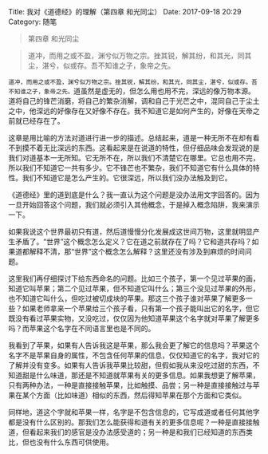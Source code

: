 Title: 我对《道德经》的理解（第四章 和光同尘）
Date: 2017-09-18 20:29
Category: 随笔

> 第四章 和光同尘

> 道冲，而用之或不盈，渊兮似万物之宗。挫其锐，解其纷，和其光，同其尘，湛兮，似或存。吾不知谁之子，象帝之先。

`道冲，而用之或不盈，渊兮似万物之宗。挫其锐，解其纷，和其光，同其尘，湛兮，似或存。吾不知谁之子，象帝之先。`道虽然是虚无的，但怎么用也用不完，深远的像万物本源。道将自己的锋芒消磨，将自己的繁杂消解，调和自己于光芒之中，混同自己于尘土之中，他深远的好像存在又好像不存在。我不知道它是如何产生的，好像在天帝之前就已经存在了。

这章是用比喻的方法对道进行进一步的描述。总结起来，道是一种无所不在却有看不到摸不着无比深远的东西。这看起来是在说道的特性，但仔细品味会发现说的是我们对道基本一无所知。它无所不在，所以我们不清楚它在哪里。它总也用不完，所以我们不知道它一共有多少。它不锋芒也不繁杂，我们不知道它有什么具体的特性。我们不知道它是怎么产生的。它很深远，所以我们没办法触及到它。

《道德经》里的道到底是什么？我一直认为这个问题是没办法用文字回答的。因为一旦开始回答这个问题，我们就必须引入其他概念，于是掉入概念陷阱，我来演示一下。

如果我说这个世界最初只有道，然后道慢慢分化发展成这世间万物，这里就明显产生矛盾了。“世界”这个概念怎么定义？它在道之前就存在了吗？它和道共存吗？如果道都解释不清，那“世界”这个概念怎么解释？这里还没有涉及到麻烦的时间问题。

这里我们再仔细探讨下给东西命名的问题。比如三个孩子，第一个见过苹果的画，知道它叫苹果；第二个见过苹果，但不知道它叫什么；第三个没见过苹果的外形，也不知道它叫什么，但吃过被切成块的苹果。那这三个孩子谁对苹果了解更多一些？如果老师拿来一个苹果给三个孩子看，只有第一个孩子能叫出它的名字，但它既没有看过苹果实物，又没吃过，仅仅因为他知道苹果这个名字就对苹果了解更多吗？而苹果这个名字在不同语言里也是不同的。

我看到了苹果，如果有人告诉我这是苹果，那么我会更了解它的信息吗？苹果这个名字不是苹果自身的属性，不包含任何苹果的信息，仅仅知道它的名字，我对它的了解并没有变多。如果有人告诉我苹果比较甜，但假如我从来没吃过甜的东西，不知道甜是什么味道，那还是不知道就苹果有关的更多信息。如果我想更了解苹果，只有两种办法，一种是直接接触苹果，比如触摸、品尝；另一种是直接接触过与苹果在某个方面（比如味道）相似的东西，然后得知苹果在那个方面和它类似。

同样地，道这个字就和苹果一样，名字是不包含信息的，它写成道或者任何其他字都是没有什么区别的。那我们怎么能获得和道有关的更多信息呢？一种是直接接触道，但看起来我们的感官是没办法感受道的；另一种是和我们已经知道的东西类比，但也没有什么东西可供使用。
